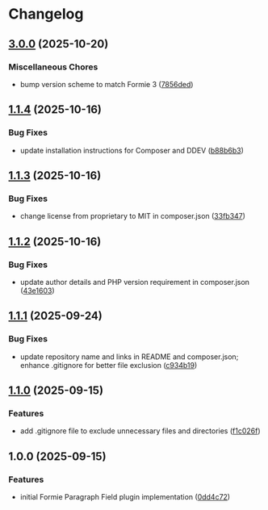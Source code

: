 # Changelog

## [3.0.0](https://github.com/LindemannRock/craft-formie-paragraph-field/compare/v1.1.4...v3.0.0) (2025-10-20)


### Miscellaneous Chores

* bump version scheme to match Formie 3 ([7856ded](https://github.com/LindemannRock/craft-formie-paragraph-field/commit/7856ded83af2dc289afb43067b61b1493d1be0cf))

## [1.1.4](https://github.com/LindemannRock/craft-formie-paragraph-field/compare/v1.1.3...v1.1.4) (2025-10-16)


### Bug Fixes

* update installation instructions for Composer and DDEV ([b88b6b3](https://github.com/LindemannRock/craft-formie-paragraph-field/commit/b88b6b3234743ca4455ceb4f2b3d1424807aa57f))

## [1.1.3](https://github.com/LindemannRock/craft-formie-paragraph-field/compare/v1.1.2...v1.1.3) (2025-10-16)


### Bug Fixes

* change license from proprietary to MIT in composer.json ([33fb347](https://github.com/LindemannRock/craft-formie-paragraph-field/commit/33fb347c21c5f382640cfbe295d6c50a194f6dd5))

## [1.1.2](https://github.com/LindemannRock/craft-formie-paragraph-field/compare/v1.1.1...v1.1.2) (2025-10-16)


### Bug Fixes

* update author details and PHP version requirement in composer.json ([43e1603](https://github.com/LindemannRock/craft-formie-paragraph-field/commit/43e16037b57e54006320bbc87b7b86c7bb6c2906))

## [1.1.1](https://github.com/LindemannRock/craft-formie-paragraph-field/compare/v1.1.0...v1.1.1) (2025-09-24)


### Bug Fixes

* update repository name and links in README and composer.json; enhance .gitignore for better file exclusion ([c934b19](https://github.com/LindemannRock/craft-formie-paragraph-field/commit/c934b19ccd952ed9980c2110967460b4773041eb))

## [1.1.0](https://github.com/LindemannRock/formie-paragraph-field/compare/v1.0.0...v1.1.0) (2025-09-15)


### Features

* add .gitignore file to exclude unnecessary files and directories ([f1c026f](https://github.com/LindemannRock/formie-paragraph-field/commit/f1c026fa36956b6c1b91d1c9f778e789dbbc632b))

## 1.0.0 (2025-09-15)


### Features

* initial Formie Paragraph Field plugin implementation ([0dd4c72](https://github.com/LindemannRock/formie-paragraph-field/commit/0dd4c72db3b92d140ac93c048fea461f56fe956b))
